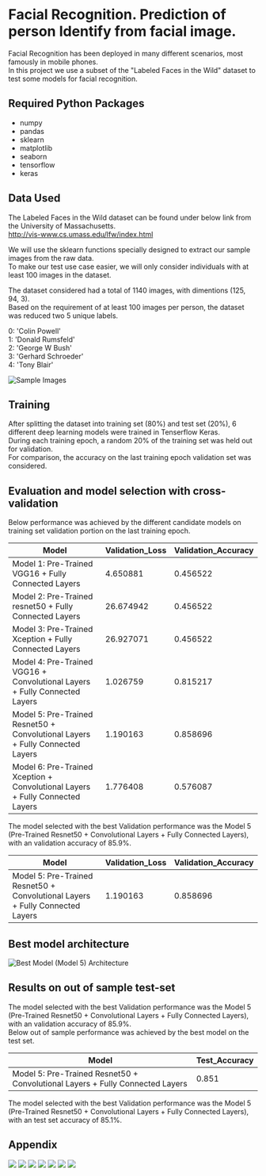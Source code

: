 # Facial Recognition. Prediction of person Identify from facial image.

Facial Recognition has been deployed in many different scenarios, most famously in mobile phones. <br>
In this project we use a subset of the "Labeled Faces in the Wild" dataset to test some models for facial recognition.

## Required Python Packages
- numpy
- pandas
- sklearn
- matplotlib
- seaborn
- tensorflow
- keras

## Data Used
The Labeled Faces in the Wild dataset can be found under below link from the University of Massachusetts. <br>
<http://vis-www.cs.umass.edu/lfw/index.html> <br>

We will use the sklearn functions specially designed to extract our sample images from the raw data. <br>
To make our test use case easier, we will only consider individuals with at least 100 images in the dataset. <br>

The dataset considered had a total of 1140 images, with dimentions (125, 94, 3). <br>
Based on the requirement of at least 100 images per person, the dataset was reduced two 5 unique labels. <br>

0: 'Colin Powell'<br>
1: 'Donald Rumsfeld'<br>
2: 'George W Bush'<br>
3: 'Gerhard Schroeder'<br>
4: 'Tony Blair'<br>

![Sample Images](training_set_sample_image_01.png)

## Training

After splitting the dataset into training set (80%) and test set (20%), 6 different deep learning models were trained in Tenserflow Keras. <br>
During each training epoch, a random 20% of the training set was held out for validation. <br>
For comparison, the accuracy on the last training epoch validation set was considered. <br>


## Evaluation and model selection with cross-validation

Below performance was achieved by the different candidate models on training set validation portion on the last training epoch.

| Model                                                                         | Validation\_Loss | Validation\_Accuracy |
| ----------------------------------------------------------------------------- | ---------------- | -------------------- |
| Model 1: Pre-Trained VGG16 + Fully Connected Layers                           | 4.650881         | 0.456522             |
| Model 2: Pre-Trained resnet50 + Fully Connected Layers                        | 26.674942        | 0.456522             |
| Model 3: Pre-Trained Xception + Fully Connected Layers                        | 26.927071        | 0.456522             |
| Model 4: Pre-Trained VGG16 + Convolutional Layers + Fully Connected Layers    | 1.026759         | 0.815217             |
| Model 5: Pre-Trained Resnet50 + Convolutional Layers + Fully Connected Layers | 1.190163         | 0.858696             |
| Model 6: Pre-Trained Xception + Convolutional Layers + Fully Connected Layers | 1.776408         | 0.576087             |

The model selected with the best Validation performance was the Model 5 (Pre-Trained Resnet50 + Convolutional Layers + Fully Connected Layers), with an validation accuracy of 85.9%. <br>

| Model                                                                         | Validation\_Loss | Validation\_Accuracy |
| ----------------------------------------------------------------------------- | ---------------- | -------------------- |
| Model 5: Pre-Trained Resnet50 + Convolutional Layers + Fully Connected Layers | 1.190163         | 0.858696             |

## Best model architecture

![Best Model (Model 5) Architecture](model_05.png)

## Results on out of sample test-set

The model selected with the best Validation performance was the Model 5 (Pre-Trained Resnet50 + Convolutional Layers + Fully Connected Layers), with an validation accuracy of 85.9%. <br>
Below out of sample performance was achieved by the best model on the test set.

| Model                                                                         | Test\_Accuracy       |
| ----------------------------------------------------------------------------- | -------------------- |
| Model 5: Pre-Trained Resnet50 + Convolutional Layers + Fully Connected Layers | 0.851                |

The model selected with the best Validation performance was the Model 5 (Pre-Trained Resnet50 + Convolutional Layers + Fully Connected Layers), with an test set accuracy of 85.1%. <br>


## Appendix

![](canfusion_matrix_test_set.png)
![](test_set_sample_pred_01.png)
![](test_set_sample_pred_02.png)
![](test_set_sample_pred_03.png)
![](test_set_sample_pred_04.png)
![](test_set_sample_pred_05.png)
![](test_set_sample_pred_06.png)

